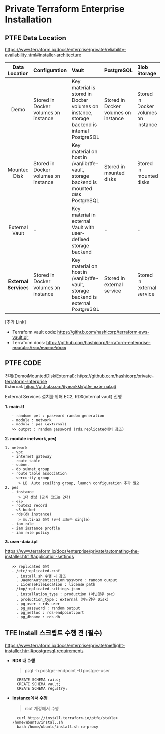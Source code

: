 # **Private Terraform Enterprise Installation**

## **PTFE Data Location**
https://www.terraform.io/docs/enterprise/private/reliability-availability.html#installer-architecture

|Data Location|Configuration|Vault|PostgreSQL|Blob Storage|
|:---:|:---|:---|:---|:---|
|Demo	|Stored in Docker volumes on instance	|Key material is stored in Docker volumes on instance, storage backend is internal PostgreSQL	|Stored in Docker volumes on instance	|Stored in Docker volumes on instance
|Mounted Disk	|Stored in Docker volumes on instance	|Key material on host in /var/lib/tfe-vault, storage backend is mounted disk PostgreSQL	|Stored in mounted disks	|Stored in mounted disks
|External Vault	|-	|Key material in external Vault with user-defined storage backend	|-	|-
|**External Services**	|Stored in Docker volumes on instance	|Key material on host in /var/lib/tfe-vault, storage backend is external PostgreSQL	|Stored in external service	|Stored in external service



[추가 Link]
- Terraform vault code: https://github.com/hashicorp/terraform-aws-vault.git
- Terraform docs: https://github.com/hashicorp/terraform-enterprise-modules/tree/master/docs

## **PTFE CODE** 
전체(Demo/MountedDisk/External): https://github.com/hashicorp/private-terraform-enterprise<br>
External: https://github.com/jiyeonkkk/ptfe_external.git 


External Services 설치를 위해 EC2, RDS(internal vault) 진행

**1. main.tf**
   
       - randome pet : password random generation
       - module : network
       - module : pes (external)
       >> output : random password (rds,replicated에서 참조)

**2. module (network,pes)**
    
    1. network
       - vpc
       - internet gateway
       - route table
       - subnet
       - db subnet group
       - route table association
       - sercurity group
          > LB, Auto scailing group, launch configuration 추가 필요
    2. pes
       - instance
          > 1대 생성 (공식 코드는 2대)
       - eip
       - route53 record
       - s3 bucket
       - rds(db instance)
          > multi-az 설정 (공식 코드는 single)
       - iam role
       - iam instance profile
       - iam role policy


**3. user-data.tpl**

   https://www.terraform.io/docs/enterprise/private/automating-the-installer.html#application-settings 
       
       >> replicated 설정
       - /etc/replicated.conf
         . install.sh 수행 시 참조
         . DaemonAuthenticationPassword : random output
         . LicenseFileLocation : license path
       - /tmp/replicated-settings.json
         . installation_type : production (아닌경우 poc)
         . production_type : external (아닌경우 Disk)
         . pg_user : rds user
         . pg_password : random output
         . pg_netloc : rds-endpoint:port
         . pg_dbname : rds db

## **TFE Install 스크립트 수행 전 (필수)**
https://www.terraform.io/docs/enterprise/private/preflight-installer.html#postgresql-requirements
- **RDS 내 수행**
    > psql -h postgre-endpoint -U postgre-user

        CREATE SCHEMA rails; 
        CREATE SCHEMA vault; 
        CREATE SCHEMA registry; 

- **Instance에서 수행**
    > root 계정에서 수행

        curl https://install.terraform.io/ptfe/stable> /home/ubuntu/install.sh
        bash /home/ubuntu/install.sh no-proxy
